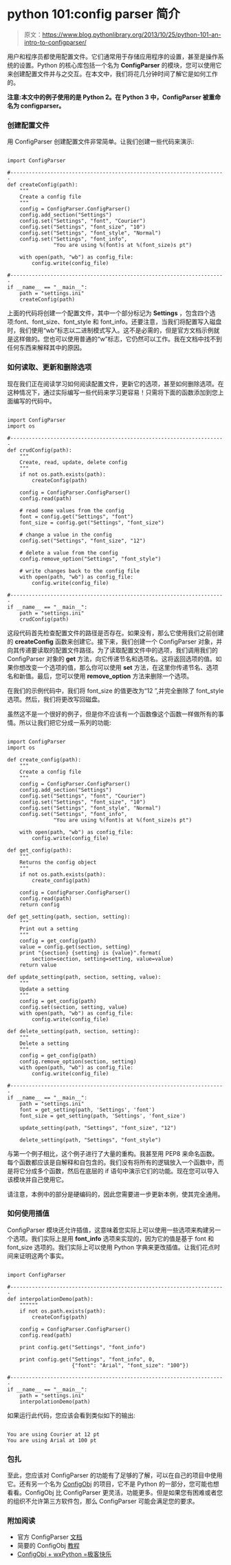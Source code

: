 # python 101:config parser 简介

> 原文：<https://www.blog.pythonlibrary.org/2013/10/25/python-101-an-intro-to-configparser/>

用户和程序员都使用配置文件。它们通常用于存储应用程序的设置，甚至是操作系统的设置。Python 的核心库包括一个名为 **ConfigParser** 的模块，您可以使用它来创建配置文件并与之交互。在本文中，我们将花几分钟时间了解它是如何工作的。

**注意:本文中的例子使用的是 Python 2。在 Python 3 中，ConfigParser 被重命名为 configparser。**

### 创建配置文件

用 ConfigParser 创建配置文件非常简单。让我们创建一些代码来演示:

```

import ConfigParser

#----------------------------------------------------------------------
def createConfig(path):
    """
    Create a config file
    """
    config = ConfigParser.ConfigParser()
    config.add_section("Settings")
    config.set("Settings", "font", "Courier")
    config.set("Settings", "font_size", "10")
    config.set("Settings", "font_style", "Normal")
    config.set("Settings", "font_info",
               "You are using %(font)s at %(font_size)s pt")

    with open(path, "wb") as config_file:
        config.write(config_file)

#----------------------------------------------------------------------
if __name__ == "__main__":
    path = "settings.ini"
    createConfig(path)

```

上面的代码将创建一个配置文件，其中一个部分标记为 **Settings** ，包含四个选项:font、font_size、font_style 和 font_info。还要注意，当我们将配置写入磁盘时，我们使用“wb”标志以二进制模式写入。这不是必需的，但是官方文档示例就是这样做的。您也可以使用普通的“w”标志，它仍然可以工作。我在文档中找不到任何东西来解释其中的原因。

### 如何读取、更新和删除选项

现在我们正在阅读学习如何阅读配置文件，更新它的选项，甚至如何删除选项。在这种情况下，通过实际编写一些代码来学习更容易！只需将下面的函数添加到您上面编写的代码中。

```

import ConfigParser
import os

#----------------------------------------------------------------------
def crudConfig(path):
    """
    Create, read, update, delete config
    """
    if not os.path.exists(path):
        createConfig(path)

    config = ConfigParser.ConfigParser()
    config.read(path)

    # read some values from the config
    font = config.get("Settings", "font")
    font_size = config.get("Settings", "font_size")

    # change a value in the config
    config.set("Settings", "font_size", "12")

    # delete a value from the config
    config.remove_option("Settings", "font_style")

    # write changes back to the config file
    with open(path, "wb") as config_file:
        config.write(config_file)

#----------------------------------------------------------------------
if __name__ == "__main__":
    path = "settings.ini"
    crudConfig(path)

```

这段代码首先检查配置文件的路径是否存在。如果没有，那么它使用我们之前创建的 **createConfig** 函数来创建它。接下来，我们创建一个 ConfigParser 对象，并向其传递要读取的配置文件路径。为了读取配置文件中的选项，我们调用我们的 ConfigParser 对象的 **get** 方法，向它传递节名和选项名。这将返回选项的值。如果你想改变一个选项的值，那么你可以使用 **set** 方法，在这里你传递节名、选项名和新值。最后，您可以使用 **remove_option** 方法来删除一个选项。

在我们的示例代码中，我们将 font_size 的值更改为“12 ”,并完全删除了 font_style 选项。然后，我们将更改写回磁盘。

虽然这不是一个很好的例子，但是你不应该有一个函数像这个函数一样做所有的事情。所以让我们把它分成一系列的功能:

```

import ConfigParser
import os

def create_config(path):
    """
    Create a config file
    """
    config = ConfigParser.ConfigParser()
    config.add_section("Settings")
    config.set("Settings", "font", "Courier")
    config.set("Settings", "font_size", "10")
    config.set("Settings", "font_style", "Normal")
    config.set("Settings", "font_info",
               "You are using %(font)s at %(font_size)s pt")

    with open(path, "wb") as config_file:
        config.write(config_file)

def get_config(path):
    """
    Returns the config object
    """
    if not os.path.exists(path):
        create_config(path)

    config = ConfigParser.ConfigParser()
    config.read(path)
    return config

def get_setting(path, section, setting):
    """
    Print out a setting
    """
    config = get_config(path)
    value = config.get(section, setting)
    print "{section} {setting} is {value}".format(
        section=section, setting=setting, value=value)
    return value

def update_setting(path, section, setting, value):
    """
    Update a setting
    """
    config = get_config(path)
    config.set(section, setting, value)
    with open(path, "wb") as config_file:
        config.write(config_file)

def delete_setting(path, section, setting):
    """
    Delete a setting
    """
    config = get_config(path)
    config.remove_option(section, setting)
    with open(path, "wb") as config_file:
        config.write(config_file)

#----------------------------------------------------------------------
if __name__ == "__main__":
    path = "settings.ini"
    font = get_setting(path, 'Settings', 'font')
    font_size = get_setting(path, 'Settings', 'font_size')

    update_setting(path, "Settings", "font_size", "12")

    delete_setting(path, "Settings", "font_style")

```

与第一个例子相比，这个例子进行了大量的重构。我甚至用 PEP8 来命名函数。每个函数都应该是自解释和自包含的。我们没有将所有的逻辑放入一个函数中，而是将它分成多个函数，然后在底层的 if 语句中演示它们的功能。现在您可以导入该模块并自己使用它。

请注意，本例中的部分是硬编码的，因此您需要进一步更新本例，使其完全通用。

### 如何使用插值

ConfigParser 模块还允许插值，这意味着您实际上可以使用一些选项来构建另一个选项。我们实际上是用 **font_info** 选项来实现的，因为它的值是基于 font 和 font_size 选项的。我们实际上可以使用 Python 字典来更改插值。让我们花点时间来证明这两个事实。

```

import ConfigParser

#----------------------------------------------------------------------
def interpolationDemo(path):
    """"""
    if not os.path.exists(path):
        createConfig(path)

    config = ConfigParser.ConfigParser()
    config.read(path)

    print config.get("Settings", "font_info")

    print config.get("Settings", "font_info", 0,
                     {"font": "Arial", "font_size": "100"})

#----------------------------------------------------------------------
if __name__ == "__main__":
    path = "settings.ini"
    interpolationDemo(path)

```

如果运行此代码，您应该会看到类似如下的输出:

```

You are using Courier at 12 pt
You are using Arial at 100 pt

```

### 包扎

至此，您应该对 ConfigParser 的功能有了足够的了解，可以在自己的项目中使用它。还有另一个名为 [ConfigObj](http://www.voidspace.org.uk/python/configobj.html) 的项目，它不是 Python 的一部分，您可能也想看看。ConfigObj 比 ConfigParser 更灵活，功能更多。但是如果您有困难或者您的组织不允许第三方软件包，那么 ConfigParser 可能会满足您的要求。

### 附加阅读

*   官方 ConfigParser [文档](http://docs.python.org/2/library/configparser.html)
*   简要的 ConfigObj [教程](https://www.blog.pythonlibrary.org/2010/01/01/a-brief-configobj-tutorial/)
*   [ConfigObj + wxPython =极客快乐](https://www.blog.pythonlibrary.org/2010/01/17/configobj-wxpython-geek-happiness/)